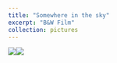 ```yaml
---
title: "Somewhere in the sky"
excerpt: "B&W Film"
collection: pictures
---
```


<p>
    <div style="  content: '' clear: both; display: table;">
        <div style="float: left; width: 49%; margin-right: 2%;">
            <img src="/images/portfolio/in_the_sky/1.jpg">
        </div>
        <div style="float: left; width: 49%;">
            <img src="/images/portfolio/in_the_sky/2.jpg">
        </div>
    </div>
</p>

